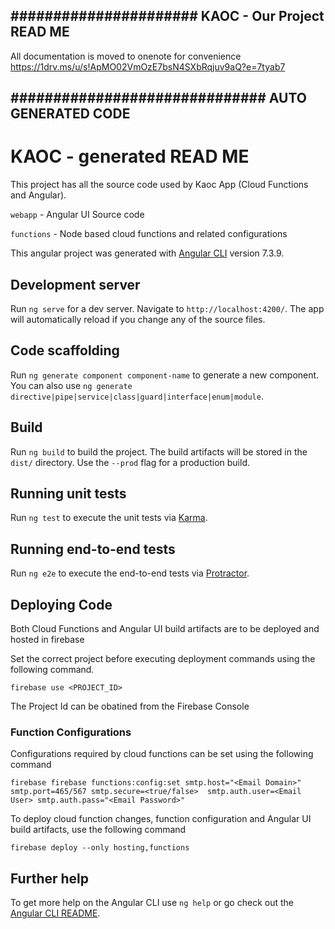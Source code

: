 ## ######################         KAOC - Our Project READ ME       ######################

All documentation is moved to onenote for convenience 
https://1drv.ms/u/s!ApMO02VmOzE7bsN4SXbRqjuv9aQ?e=7tyab7

## ############################## AUTO GENERATED CODE ###########################################

# KAOC - generated READ ME

This project has all the source code used by Kaoc App (Cloud Functions and Angular). 

`webapp` - Angular UI Source code

`functions` - Node based cloud functions and related configurations

This angular project was generated with [Angular CLI](https://github.com/angular/angular-cli) version 7.3.9.

## Development server

Run `ng serve` for a dev server. Navigate to `http://localhost:4200/`. The app will automatically reload if you change any of the source files.

## Code scaffolding

Run `ng generate component component-name` to generate a new component. You can also use `ng generate directive|pipe|service|class|guard|interface|enum|module`.

## Build

Run `ng build` to build the project. The build artifacts will be stored in the `dist/` directory. Use the `--prod` flag for a production build.

## Running unit tests

Run `ng test` to execute the unit tests via [Karma](https://karma-runner.github.io).

## Running end-to-end tests

Run `ng e2e` to execute the end-to-end tests via [Protractor](http://www.protractortest.org/).

## Deploying Code

Both Cloud Functions and Angular UI build artifacts are to be deployed and hosted in firebase

Set the correct project before executing deployment commands using the following command. 

`firebase use <PROJECT_ID>`

The Project Id can be obatined from the Firebase Console

### Function Configurations

Configurations required by cloud functions can be set using the following command

`firebase firebase functions:config:set smtp.host="<Email Domain>" smtp.port=465/567 smtp.secure=<true/false>  smtp.auth.user=<Email User> smtp.auth.pass="<Email Password>"
`

To deploy cloud function changes, function configuration and Angular UI build artifacts, use the following command

`firebase deploy --only hosting,functions`

## Further help

To get more help on the Angular CLI use `ng help` or go check out the [Angular CLI README](https://github.com/angular/angular-cli/blob/master/README.md).


